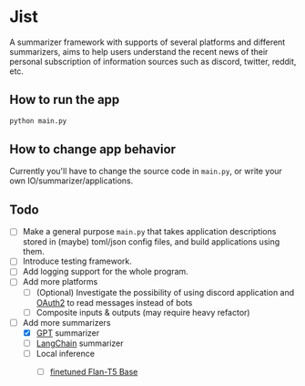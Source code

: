 # Jist

A summarizer framework with supports of several platforms and different summarizers, aims to help users understand the recent news of their personal subscription of information sources such as discord, twitter, reddit, etc.

## How to run the app

```bash
python main.py
```

## How to change app behavior

Currently you'll have to change the source code in `main.py`, or write your own IO/summarizer/applications.

## Todo

- [ ] Make a general purpose `main.py` that takes application descriptions stored in (maybe) toml/json config files, and build applications using them.
- [ ] Introduce testing framework.
- [ ] Add logging support for the whole program.
- [ ] Add more platforms
  - [ ] (Optional) Investigate the possibility of using discord application and [OAuth2](https://discord.com/developers/docs/topics/oauth2) to read messages instead of bots
  - [ ] Composite inputs & outputs (may require heavy refactor)
- [ ] Add more summarizers
  - [x] [GPT](https://platform.openai.com/docs/api-reference/chat) summarizer
  - [ ] [LangChain](https://github.com/GoogleCloudPlatform/generative-ai/blob/main/language/use-cases/document-summarization/summarization_large_documents_langchain.ipynb) summarizer
  - [ ] Local inference
    - [ ] [finetuned Flan-T5 Base](https://huggingface.co/philschmid/flan-t5-base-samsum)


